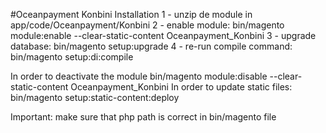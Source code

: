 #Oceanpayment Konbini
Installation
1 - unzip de module in app/code/Oceanpayment/Konbini
2 - enable module: bin/magento module:enable --clear-static-content Oceanpayment_Konbini
3 - upgrade database: bin/magento setup:upgrade
4 - re-run compile command: bin/magento setup:di:compile

In order to deactivate the module bin/magento module:disable --clear-static-content Oceanpayment_Konbini
In order to update static files: bin/magento setup:static-content:deploy

Important: make sure that php path is correct in bin/magento file
